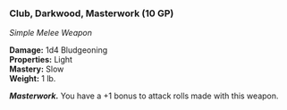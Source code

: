 ### Club, Darkwood, Masterwork (10 GP)
*Simple Melee Weapon*  

**Damage:** 1d4 Bludgeoning  
**Properties:** Light  
**Mastery:** Slow  
**Weight:** 1 lb.

***Masterwork.*** You have a +1 bonus to attack rolls made with this weapon.